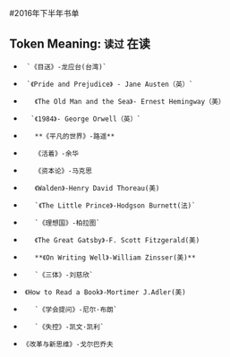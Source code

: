 #2016年下半年书单

## Token Meaning: `读过`  **在读**




*      `《目送》-龙应台(台湾)`
*      `《Pride and Prejudice》 - Jane Austen（英）`
*        《The Old Man and the Sea》- Ernest Hemingway（美）
*       `《1984》- George Orwell（英）`
*        **《平凡的世界》-路遥**
*        《活着》-余华
*        《资本论》-马克思
*        《Walden》-Henry David Thoreau(美)
*        `《The Little Prince》-Hodgson Burnett(法)`
*        `《理想国》-柏拉图`
*        《The Great Gatsby》-F. Scott Fitzgerald(美)
*        **《On Writing Well》-William Zinsser(美)**
*        `《三体》-刘慈欣`
*  `《How to Read a Book》-Mortimer J.Adler(美)`
*        `《学会提问》-尼尔·布朗`
*        `《失控》-凯文·凯利`
* `《改革与新思维》-戈尔巴乔夫`
